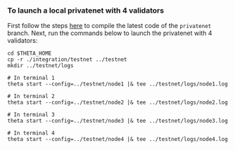 ### To launch a local privatenet with 4 validators ###

First follow the steps [here](https://docs.thetatoken.org/docs/setup) to compile the latest code of the `privatenet` branch. Next, run the commands below to launch the privatenet with 4 validators:

```
cd $THETA_HOME
cp -r ./integration/testnet ../testnet
mkdir ../testnet/logs

# In terminal 1
theta start --config=../testnet/node1 |& tee ../testnet/logs/node1.log

# In terminal 2
theta start --config=../testnet/node2 |& tee ../testnet/logs/node2.log

# In terminal 3
theta start --config=../testnet/node3 |& tee ../testnet/logs/node3.log

# In terminal 4
theta start --config=../testnet/node4 |& tee ../testnet/logs/node4.log
```
